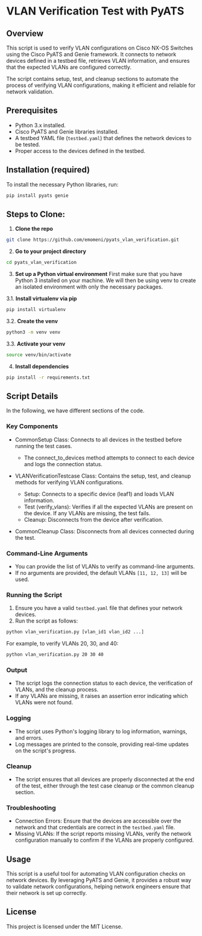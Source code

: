 # VLAN Verification Test with PyATS

## Overview
This script is used to verify VLAN configurations on Cisco NX-OS Switches using the Cisco PyATS and Genie framework. It connects to network devices defined in a testbed file, retrieves VLAN information, and ensures that the expected VLANs are configured correctly.

The script contains setup, test, and cleanup sections to automate the process of verifying VLAN configurations, making it efficient and reliable for network validation.

## Prerequisites
- Python 3.x installed.
- Cisco PyATS and Genie libraries installed.
- A testbed YAML file (`testbed.yaml`) that defines the network devices to be tested.
- Proper access to the devices defined in the testbed.

## Installation (required)
To install the necessary Python libraries, run:

```bash
pip install pyats genie
```

## Steps to Clone:
1. **Clone the repo**
```bash
git clone https://github.com/emomeni/pyats_vlan_verification.git
```

2. **Go to your project directory**
```bash
cd pyats_vlan_verification
```

3. **Set up a Python virtual environment**
First make sure that you have Python 3 installed on your machine. We will then be using venv to create an isolated environment with only the necessary packages.

3.1. **Install virtualenv via pip**
```bash
pip install virtualenv
```

3.2. **Create the venv**
```bash
python3 -m venv venv
```

3.3. **Activate your venv**
```bash
source venv/bin/activate
```

4. **Install dependencies**
```bash
pip install -r requirements.txt
```

## Script Details
In the following, we have different sections of the code.

### Key Components
* CommonSetup Class: Connects to all devices in the testbed before running the test cases.
    *  The connect_to_devices method attempts to connect to each device and logs the connection status.

* VLANVerificationTestcase Class: Contains the setup, test, and cleanup methods for verifying VLAN configurations.
    * Setup: Connects to a specific device (leaf1) and loads VLAN information.
    * Test (verify_vlans): Verifies if all the expected VLANs are present on the device. If any VLANs are missing, the test fails.
    * Cleanup: Disconnects from the device after verification.

* CommonCleanup Class: Disconnects from all devices connected during the test.

### Command-Line Arguments
* You can provide the list of VLANs to verify as command-line arguments.
* If no arguments are provided, the default VLANs `[11, 12, 13]` will be used.

### Running the Script
1. Ensure you have a valid `testbed.yaml` file that defines your network devices.
2. Run the script as follows:
```bash
python vlan_verification.py [vlan_id1 vlan_id2 ...]
```

For example, to verify VLANs 20, 30, and 40:
```bash
python vlan_verification.py 20 30 40
```

### Output
* The script logs the connection status to each device, the verification of VLANs, and the cleanup process.
* If any VLANs are missing, it raises an assertion error indicating which VLANs were not found.

### Logging
* The script uses Python's logging library to log information, warnings, and errors.
* Log messages are printed to the console, providing real-time updates on the script's progress.

### Cleanup
* The script ensures that all devices are properly disconnected at the end of the test, either through the test case cleanup or the common cleanup section.

### Troubleshooting
* Connection Errors: Ensure that the devices are accessible over the network and that credentials are correct in the `testbed.yaml` file.
* Missing VLANs: If the script reports missing VLANs, verify the network configuration manually to confirm if the VLANs are properly configured.

## Usage
This script is a useful tool for automating VLAN configuration checks on network devices. By leveraging PyATS and Genie, it provides a robust way to validate network configurations, helping network engineers ensure that their network is set up correctly.

## License
This project is licensed under the MIT License.